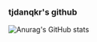 ### tjdanqkr's github

<!--
**tjdanqkr/tjdanqkr** is a ✨ _special_ ✨ repository because its `README.md` (this file) appears on your GitHub profile.

Here are some ideas to get you started:

- 🔭 I’m currently working on ...
- 🌱 I’m currently learning ...
- 👯 I’m looking to collaborate on ...
- 🤔 I’m looking for help with ...
- 💬 Ask me about ...
- 📫 How to reach me: ...
- 😄 Pronouns: ...
- ⚡ Fun fact: ...
-->
<!-- <div align="center">

![tjdanqkr's GitHub stats](https://github-readme-stats.vercel.app/api?username=tjdanqkr&show_icons=true&theme=dark&count_private=true)
#
![Top Langs](https://github-readme-stats.vercel.app/api/top-langs/?username=tjdanqkr&langs_count=8&count_private=true)

</div> -->

![Anurag's GitHub stats](https://github-readme-stats.vercel.app/api?username=tjdanqkr&show_icons=true&theme=radical)
